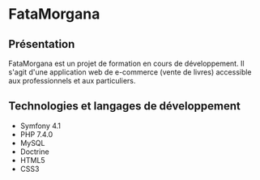 # FataMorgana

## Présentation

FataMorgana est un projet de formation en cours de développement. Il s'agit d'une application web de e-commerce (vente de livres) accessible aux professionnels et aux particuliers. 


## Technologies et langages de développement 

  * Symfony 4.1 
  * PHP 7.4.0
  * MySQL
  * Doctrine
  * HTML5
  * CSS3
  
